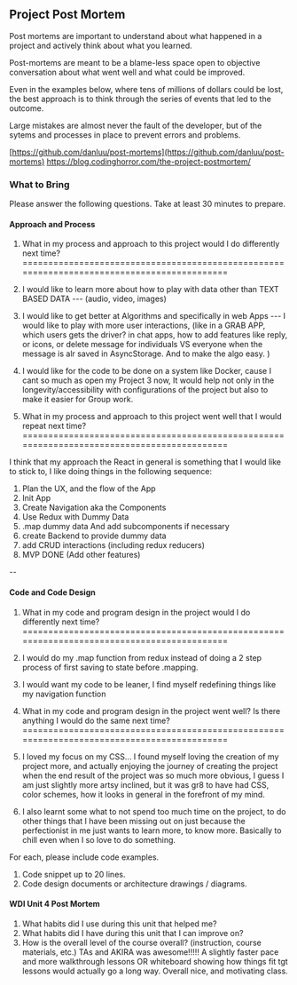 ## Project Post Mortem
Post mortems are important to understand about what happened in a project and actively think about what you learned.

Post-mortems are meant to be a blame-less space open to objective conversation about what went well and what could be improved.

Even in the examples below, where tens of millions of dollars could be lost, the best approach is to think through the series of events that led to the outcome.

Large mistakes are almost never the fault of the developer, but of the sytems and processes in place to prevent errors and problems.

[https://github.com/danluu/post-mortems](https://github.com/danluu/post-mortems)
https://blog.codinghorror.com/the-project-postmortem/



### What to Bring
Please answer the following questions. Take at least 30 minutes to prepare.

#### Approach and Process

1. What in my process and approach to this project would I do differently next time?
===========================================================================================

1. I would like to learn more about how to play with data other than TEXT BASED DATA --- (audio, video, images)
2. I would like to get better at Algorithms and specifically in web Apps --- I would like to play with more user interactions, (like in a GRAB APP, which users gets the driver? in chat apps, how to add features like reply, or icons, or delete message for individuals VS everyone when the message is alr saved in AsyncStorage. And to make the algo easy. )
3. I would like for the code to be done on a system like Docker, cause I cant so much as open my Project 3 now, It would help not only in the longevity/accessibility with configurations of the project but also to make it easier for Group work.


1. What in my process and approach to this project went well that I would repeat next time?
===========================================================================================

I think that my approach the React in general is something that I would like to stick to, I like doing things in the following sequence:
1. Plan the UX, and the flow of the App
2. Init App
3. Create Navigation aka the Components
4. Use Redux with Dummy Data
5. .map dummy data And add subcomponents if necessary
6. create Backend to provide dummy data
7. add CRUD interactions (including redux reducers)
8. MVP DONE (Add other features)

--

#### Code and Code Design

1. What in my code and program design in the project would I do differently next time?
===========================================================================================

1. I would do my .map function from redux instead of doing a 2 step process of first saving to state before .mapping.
2. I would want my code to be leaner, I find myself redefining things like my navigation function


1. What in my code and program design in the project went well? Is there anything I would do the same next time?
===========================================================================================

1. I loved my focus on my CSS... I found myself loving the creation of my project more, and actually enjoying the journey of creating the project when the end result of the project was so much more obvious, I guess I am just slightly more artsy inclined, but it was gr8 to have had CSS, color schemes, how it looks in general in the forefront of my mind.
2. I also learnt some what to not spend too much time on the project, to do other things that I have been missing out on just because the perfectionist in me just wants to learn more, to know more. Basically to chill even when I so love to do something.

  For each, please include code examples.
  1. Code snippet up to 20 lines.
  2. Code design documents or architecture drawings / diagrams.

#### WDI Unit 4 Post Mortem
1. What habits did I use during this unit that helped me?
2. What habits did I have during this unit that I can improve on?
3. How is the overall level of the course overall? (instruction, course materials, etc.)
TAs and AKIRA was awesome!!!!! A slightly faster pace and more walkthrough lessons OR whiteboard showing how things fit tgt lessons would actually go a long way. Overall nice, and motivating class.
